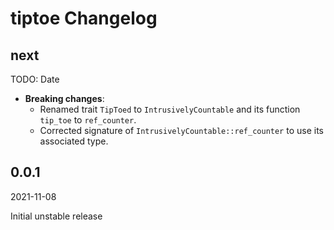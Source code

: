 # tiptoe Changelog

<!-- markdownlint-disable no-trailing-punctuation -->

## next

TODO: Date

- **Breaking changes**:
  - Renamed trait `TipToed` to `IntrusivelyCountable` and its function `tip_toe` to `ref_counter`.
  - Corrected signature of `IntrusivelyCountable::ref_counter` to use its associated type.

## 0.0.1

2021-11-08

Initial unstable release
